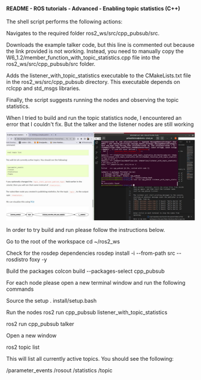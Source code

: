 #### README - ROS tutorials - Advanced - Enabling topic statistics  (C++)

The shell script performs the following actions:

Navigates to the required folder ros2_ws/src/cpp_pubsub/src.

Downloads the example talker code, but this line is commented out because the link provided is not working. Instead, you need to manually copy the W6_1.2/member_function_with_topic_statistics.cpp file into the ros2_ws/src/cpp_pubsub/src folder.

Adds the listener_with_topic_statistics executable to the CMakeLists.txt file in the ros2_ws/src/cpp_pubsub directory. This executable depends on rclcpp and std_msgs libraries.

Finally, the script suggests running the nodes and observing the topic statistics.

When I tried to build and run the topic statistics node, I encountered an error that I couldn't fix. But the talker and the listener nodes are still working

![colcon build error](photo_2023-10-12_22-50-17.jpg)

In order to try build and run please follow the instructions below. 

Go to the root of the workspace
cd ~/ros2_ws

Check for the rosdep dependencies
rosdep install -i --from-path src --rosdistro foxy -y

Build the packages
colcon build --packages-select cpp_pubsub

For each node please open a new terminal window and run the following commands

Source the setup
. install/setup.bash

Run the nodes 
ros2 run cpp_pubsub listener_with_topic_statistics

ros2 run cpp_pubsub talker

Open a new window

ros2 topic list

This will list all currently active topics. You should see the following:

/parameter_events
/rosout
/statistics
/topic

